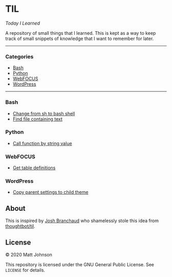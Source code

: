 # TIL
*Today I Learned*

A repository of small things that I learned. This is kept as a way to keep track of small snippets of knowledge that I want to remember for later.

---

### Categories

* [Bash](#bash)
* [Python](#python)
* [WebFOCUS](#webfocus)
* [WordPress](#wordpress)
---

### Bash
- [Change from sh to bash shell](bash/change-from-sh-to-bash.md)
- [Find file containing text](bash/find-file-containing-text.md)

### Python
- [Call function by string value](python/call-function-by-string-value.md)

### WebFOCUS 
- [Get table definitions](webfocus/get-table-definitions.md)

### WordPress
- [Copy parent settings to child theme](wordpress/copy-parent-settings-to-child-theme.md)

## About

This is inspired by [Josh Branchaud](https://github.com/jbranchaud/til) who shamelessly stole this idea from [thoughtbot/til](https://github.com/thoughtbot/til).

## License

&copy; 2020 Matt Johnson

This repository is licensed under the GNU General Public License. See `LICENSE` for details.
